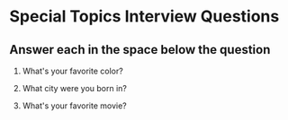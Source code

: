 <h1>Special Topics Interview Questions</h1>
<h2>Answer each in the space below the question</h2>

1. What's your favorite color?
    

1. What city were you born in?
    

1. What's your favorite movie?
    



